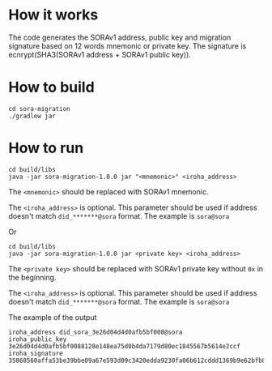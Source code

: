 # How it works
The code generates the SORAv1 address, public key and migration signature based on 12 words mnemonic or private key.
The signature is ecnrypt(SHA3(SORAv1 address + SORAv1 public key)).

# How to build
```shell
cd sora-migration
./gradlew jar
```
# How to run

```shell
cd build/libs
java -jar sora-migration-1.0.0 jar "<mnemonic>" <iroha_address>
```
The `<mnemonic>` should be replaced with SORAv1 mnemonic.

The `<iroha_address>` is optional. This parameter should be used if address doesn't match `did_*******@sora` format. The example is `sora@sora`

Or 
```shell
cd build/libs
java -jar sora-migration-1.0.0 jar <private key> <iroha_address>
```
The `<private key>` should be replaced with SORAv1 private key without `0x` in the beginning.

The `<iroha_address>` is optional. This parameter should be used if address doesn't match `did_*******@sora` format. The example is `sora@sora`

The example of the output
```shell
iroha_address did_sora_3e26d04d4d0afb5bf008@sora
iroha_public_key 3e26d04d4d0afb5bf0088128e148ea75d0b4da7179d80ec1845567b5614e2ccf
iroha_signature 35868560affa53be39bbe09a67e593d09c3420edda9230fa06b612cddd1369b9e62bfb827b34054a7a7e2eab7aad43cb228c97c76efba3fc65f8767d5cb4cf03

```
